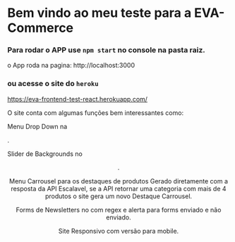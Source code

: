 # Bem vindo ao meu teste para a EVA-Commerce

### Para rodar o APP use `npm start` no console na pasta raiz.

o App roda na pagina:
http://localhost:3000

### ou acesse o site do `heroku`

https://eva-frontend-test-react.herokuapp.com/

O site conta com algumas funções bem interessantes como:

Menu Drop Down na <Nav>.

Slider de Backgrounds no <header>.

Menu Carrousel para os destaques de produtos
Gerado diretamente com a resposta da API
Escalavel, se a API retornar uma categoria com mais de 4 produtos o site gera um novo Destaque Carrousel.

Forms de Newsletters no <botton> com regex e alerta para forms enviado e não enviado.

Site Responsivo com versão para mobile.